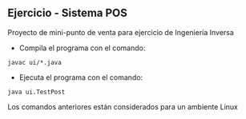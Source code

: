 ## Ejercicio - Sistema POS

Proyecto de mini-punto de venta para ejercicio de Ingeniería Inversa

* Compila el programa con el comando:
```
javac ui/*.java
```
* Ejecuta el programa con el comando:
```
java ui.TestPost
```

Los comandos anteriores están considerados para un ambiente Linux
